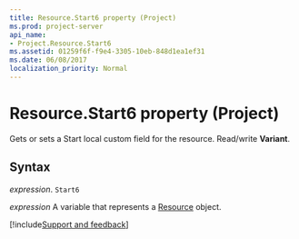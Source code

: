 ```yaml
---
title: Resource.Start6 property (Project)
ms.prod: project-server
api_name:
- Project.Resource.Start6
ms.assetid: 01259f6f-f9e4-3305-10eb-848d1ea1ef31
ms.date: 06/08/2017
localization_priority: Normal
---
```



# Resource.Start6 property (Project)

Gets or sets a Start local custom field for the resource. Read/write  **Variant**.


## Syntax

_expression_. `Start6`

_expression_ A variable that represents a [Resource](./Project.Resource.md) object.

[!include[Support and feedback](~/includes/feedback-boilerplate.md)]